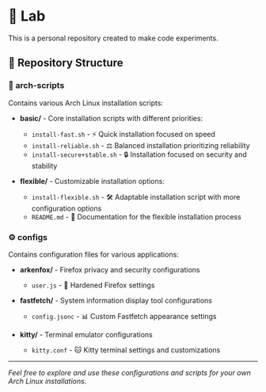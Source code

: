 # 🧪 Lab

This is a personal repository created to make code experiments.

## 📂 Repository Structure

### 🐧 arch-scripts

Contains various Arch Linux installation scripts:

- **basic/** - Core installation scripts with different priorities:
  - `install-fast.sh` - ⚡ Quick installation focused on speed
  - `install-reliable.sh` - ⚖️ Balanced installation prioritizing reliability
  - `install-secure+stable.sh` - 🔒 Installation focused on security and stability

- **flexible/** - Customizable installation options:
  - `install-flexible.sh` - 🛠️ Adaptable installation script with more configuration options
  - `README.md` - 📝 Documentation for the flexible installation process

### ⚙️ configs

Contains configuration files for various applications:

- **arkenfox/** - Firefox privacy and security configurations
  - `user.js` - 🦊 Hardened Firefox settings

- **fastfetch/** - System information display tool configurations
  - `config.jsonc` - 📊 Custom Fastfetch appearance settings

- **kitty/** - Terminal emulator configurations
  - `kitty.conf` - 🐱 Kitty terminal settings and customizations

---

*Feel free to explore and use these configurations and scripts for your own Arch Linux installations.* 
